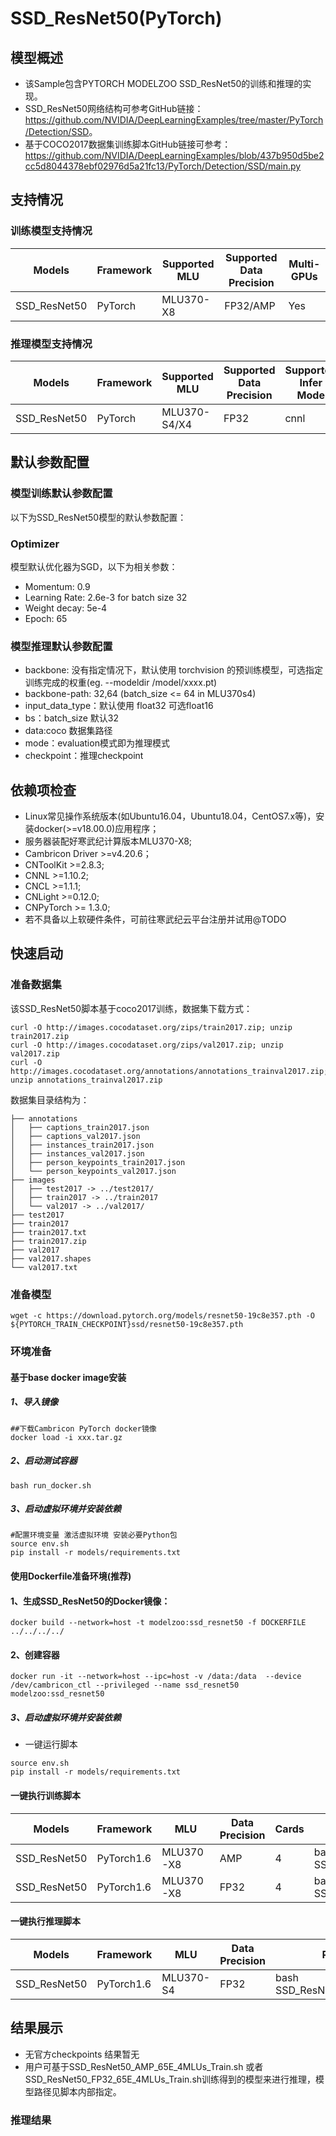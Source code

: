 # SSD_ResNet50(PyTorch)
## **模型概述**
- 该Sample包含PYTORCH MODELZOO SSD_ResNet50的训练和推理的实现。
- SSD_ResNet50网络结构可参考GitHub链接：<https://github.com/NVIDIA/DeepLearningExamples/tree/master/PyTorch/Detection/SSD>。
- 基于COCO2017数据集训练脚本GitHub链接可参考：<https://github.com/NVIDIA/DeepLearningExamples/blob/437b950d5be2cc5d8044378ebf02976d5a21fc13/PyTorch/Detection/SSD/main.py>

## **支持情况**
### **训练模型支持情况**
Models  | Framework  | Supported MLU   | Supported Data Precision  | Multi-GPUs |
----- | ----- | ----- | ----- | ----- | 
SSD_ResNet50  | PyTorch  | MLU370-X8  | FP32/AMP  | Yes  | 

### **推理模型支持情况**
Models  | Framework  | Supported MLU   | Supported Data Precision | Supported Infer Mode |
----- | ----- | ----- | ----- | ----- | 
SSD_ResNet50  | PyTorch  | MLU370-S4/X4  | FP32  | cnnl |

## 默认参数配置
### **模型训练默认参数配置**
以下为SSD_ResNet50模型的默认参数配置：
### Optimizer
模型默认优化器为SGD，以下为相关参数：
* Momentum: 0.9
* Learning Rate: 2.6e-3 for batch size 32
* Weight decay: 5e-4
* Epoch: 65

### **模型推理默认参数配置**
* backbone: 没有指定情况下，默认使用 torchvision 的预训练模型，可选指定训练完成的权重(eg. --modeldir /model/xxxx.pt)
* backbone-path: 32,64 (batch_size <= 64 in MLU370s4)
* input_data_type：默认使用 float32 可选float16
* bs：batch_size 默认32
* data:coco 数据集路径
* mode：evaluation模式即为推理模式
* checkpoint：推理checkpoint

## **依赖项检查**
* Linux常见操作系统版本(如Ubuntu16.04，Ubuntu18.04，CentOS7.x等)，安装docker(>=v18.00.0)应用程序；
* 服务器装配好寒武纪计算版本MLU370-X8;
* Cambricon Driver >=v4.20.6；
* CNToolKit >=2.8.3;
* CNNL >=1.10.2;
* CNCL >=1.1.1;
* CNLight >=0.12.0;
* CNPyTorch >= 1.3.0;
* 若不具备以上软硬件条件，可前往寒武纪云平台注册并试用@TODO

## **快速启动**
### **准备数据集**
该SSD_ResNet50脚本基于coco2017训练，数据集下载方式：
```
curl -O http://images.cocodataset.org/zips/train2017.zip; unzip train2017.zip
curl -O http://images.cocodataset.org/zips/val2017.zip; unzip val2017.zip
curl -O http://images.cocodataset.org/annotations/annotations_trainval2017.zip; unzip annotations_trainval2017.zip
```
数据集目录结构为：
```
├── annotations
│   ├── captions_train2017.json
│   ├── captions_val2017.json
│   ├── instances_train2017.json
│   ├── instances_val2017.json
│   ├── person_keypoints_train2017.json
│   └── person_keypoints_val2017.json
├── images
│   ├── test2017 -> ../test2017/
│   ├── train2017 -> ../train2017
│   └── val2017 -> ../val2017/
├── test2017
├── train2017
├── train2017.txt
├── train2017.zip
├── val2017
├── val2017.shapes
└── val2017.txt
```

### **准备模型**
```
wget -c https://download.pytorch.org/models/resnet50-19c8e357.pth -O ${PYTORCH_TRAIN_CHECKPOINT}ssd/resnet50-19c8e357.pth
```

### **环境准备**
#### 基于base docker image安装
##### 1、导入镜像
```
##下载Cambricon PyTorch docker镜像
docker load -i xxx.tar.gz
```
##### 2、启动测试容器
```
bash run_docker.sh
```
##### 3、启动虚拟环境并安装依赖
```
#配置环境变量 激活虚拟环境 安装必要Python包
source env.sh
pip install -r models/requirements.txt
```
#### 使用Dockerfile准备环境(推荐)
#### 1、生成SSD_ResNet50的Docker镜像：
```
docker build --network=host -t modelzoo:ssd_resnet50 -f DOCKERFILE ../../../../
```

####  2、创建容器
```
docker run -it --network=host --ipc=host -v /data:/data  --device /dev/cambricon_ctl --privileged --name ssd_resnet50  modelzoo:ssd_resnet50
```

##### 3、启动虚拟环境并安装依赖
- 一键运行脚本
```
source env.sh
pip install -r models/requirements.txt
```
#### **一键执行训练脚本**
Models  | Framework  | MLU   | Data Precision  | Cards  | Run
----- | ----- | ----- | ----- | ----- | ----- |
SSD_ResNet50  | PyTorch1.6  | MLU370-X8  | AMP  | 4  | bash SSD_ResNet50_AMP_65E_4MLUs_Train.sh |
SSD_ResNet50  | PyTorch1.6  | MLU370-X8  | FP32  | 4  | bash SSD_ResNet50_FP32_65E_4MLUs_Train.sh |
#### **一键执行推理脚本**
Models  | Framework  | MLU   | Data Precision  |Run
----- | ----- | ----- | ----- | ----- |
SSD_ResNet50  | PyTorch1.6  | MLU370-S4  | FP32  | bash SSD_ResNet50_Infer.sh

## **结果展示**
- 无官方checkpoints 结果暂无
- 用户可基于SSD_ResNet50_AMP_65E_4MLUs_Train.sh 或者 SSD_ResNet50_FP32_65E_4MLUs_Train.sh训练得到的模型来进行推理，模型路径见脚本内部指定。
### **推理结果**


